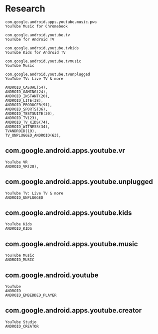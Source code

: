 # Research

~~~
com.google.android.apps.youtube.music.pwa
YouTube Music for Chromebook

com.google.android.youtube.tv
YouTube for Android TV

com.google.android.youtube.tvkids
YouTube Kids for Android TV

com.google.android.youtube.tvmusic
YouTube Music

com.google.android.youtube.tvunplugged
YouTube TV: Live TV & more

ANDROID_CASUAL(54),
ANDROID_GAMING(24),
ANDROID_INSTANT(20),
ANDROID_LITE(38),
ANDROID_PRODUCER(91),
ANDROID_SPORTS(36),
ANDROID_TESTSUITE(30),
ANDROID_TV(23),
ANDROID_TV_KIDS(74),
ANDROID_WITNESS(34),
TVANDROID(10),
TV_UNPLUGGED_ANDROID(63),
~~~

## com.google.android.apps.youtube.vr

~~~
YouTube VR
ANDROID_VR(28),
~~~

## com.google.android.apps.youtube.unplugged

~~~
YouTube TV: Live TV & more
ANDROID_UNPLUGGED
~~~

## com.google.android.apps.youtube.kids

~~~
YouTube Kids
ANDROID_KIDS
~~~

## com.google.android.apps.youtube.music

~~~
YouTube Music
ANDROID_MUSIC
~~~

## com.google.android.youtube

~~~
YouTube
ANDROID
ANDROID_EMBEDDED_PLAYER
~~~

## com.google.android.apps.youtube.creator

~~~
YouTube Studio
ANDROID_CREATOR
~~~
